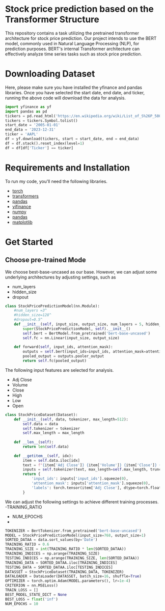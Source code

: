 # Stock price prediction based on the Transformer Structure

This repository contains a task utilizing the pretrained transformer architecture for stock price prediction. Our project intends to use the BERT model, commonly used in Natural Language Processing (NLP), for prediction purposes. BERT's internal Transformer architecture can effectively analyze time series tasks such as stock price prediction. 


# Downloading Dataset

Here, please make sure you have installed the yfinance and pandas libraries. Once you have selected the start date, end date, and ticker, running the above code will download the data for analysis.

```python
import yfinance as yf
import pandas as pd
tickers = pd.read_html('https://en.wikipedia.org/wiki/List_of_S%26P_500_companies')[0]
tickers = tickers.Symbol.tolist()
start_date = '2005-01-01'
end_data = '2023-12-31'
ticker = 'AAPL'
df = yf.download(tickers, start = start_date, end = end_data)
df = df.stack().reset_index(level=1)
df = df[df['Ticker'] == ticker]
```

# Requirements and Installation
To run my code, you'll need the following libraries.

- [torch](https://pytorch.org/)<br>
- [transformers](https://huggingface.co/docs/transformers/index)<br>
- [pandas](https://pandas.pydata.org/)<br>
- [yifinance](https://pypi.org/project/yfinance/)<br>
- [numpy](https://numpy.org/)<br>
- [pandas](https://pandas.pydata.org/)<br>
- [matplotlib](https://matplotlib.org/)<br>

# Get Started

## Choose pre-trained Mode

We choose best-base-uncased as our base. However, we can adjust some underlying architectures by adjusting settings, such as

- num_layers
- hidden_size
- dropout

```python
class StockPricePredictionModel(nn.Module):
    #num_layers =3^
    #hidden_size=128^
    #dropout=0.5^
    def __init__(self, input_size, output_size, num_layers = 5, hidden_size = 256, dropout = 0.7):
        super(StockPricePredictionModel, self).__init__()
        self.bert = BertModel.from_pretrained('bert-base-uncased')
        self.fc = nn.Linear(input_size, output_size)
    
    def forward(self, input_ids, attention_mask):
        outputs = self.bert(input_ids=input_ids, attention_mask=attention_mask)
        pooled_output = outputs.pooler_output
        return self.fc(pooled_output)
```

The following input features are selected for analysis.

- Adj Close
- Volume
- Close
- High
- Low
- Open

```python
class StockPriceDataset(Dataset):
    def __init__(self, data, tokenizer, max_length=512):
        self.data = data
        self.tokenizer = tokenizer
        self.max_length = max_length
    
    def __len__(self):
        return len(self.data)
    
    def __getitem__(self, idx):
        item = self.data.iloc[idx]
        text = f"{item['Adj Close']} {item['Volume']} {item['Close']} {item['High']} {item['Low']} {item['Open']}"
        inputs = self.tokenizer(text, max_length=self.max_length, truncation=True, padding='max_length', return_tensors='pt')
        return {
            'input_ids': inputs['input_ids'].squeeze(0),
            'attention_mask': inputs['attention_mask'].squeeze(0),
            'labels': torch.tensor(item['Adj Close'], dtype=torch.float32)
        }
```


We can adjust the following settings to achieve different training processes.
-TRAINING_RATIO
- NUM_EPOCHS
- 
```python
TOKENIZER = BertTokenizer.from_pretrained('bert-base-uncased')
MODEL = StockPricePredictionModel(input_size=768, output_size=1)
SORTED_DATAA = data.sort_values(by='Date')
TRAINING_RATIO = 0.6
TRAINING_SIZE = int(TRAINING_RATIO * len(SORTED_DATAA))
TRAINING_INDICES = np.arange(TRAINING_SIZE)
TESTING_INDICES = np.arange(TRAINING_SIZE, len(SORTED_DATAA))
TRAINING_DATA = SORTED_DATAA.iloc[TRAINING_INDICES]
TESTING_DATA = SORTED_DATAA.iloc[TESTING_INDICES]
DATASSET = StockPriceDataset(TRAINING_DATA, TOKENIZER)
DATALOADER = DataLoader(DATASSET, batch_size=16, shuffle=True)
OPTIMIZER = torch.optim.Adam(MODEL.parameters(), lr=1e-4)
CRITERION = nn.MSELoss()
TRAIN_LOSS = []
BEST_MODEL_STATE_DICT = None
BEST_LOSS = float('inf')
NUM_EPOCHS = 10
```

